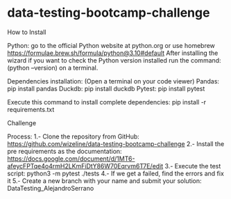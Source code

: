 # data-testing-bootcamp-challenge

How to Install

Python: go to the official Python website at python.org or use homebrew https://formulae.brew.sh/formula/python@3.10#default After installing the wizard if you want to check the Python version installed run the command: (python –version) on a terminal.

Dependencies installation: (Open a terminal on your code viewer)
        Pandas: pip install pandas
        Duckdb: pip install duckdb
        Pytest: pip install pytest

Execute this command to install complete dependencies:
 		pip install -r requirements.txt

Challenge

Process:
1.- Clone the repository from GitHub:
    https://github.com/wizeline/data-testing-bootcamp-challenge 
2.- Install the pre requirements as the documentation:
    https://docs.google.com/document/d/1MT6-afeycFPTqe4o4rmH2LKmFiDtY86W70Eqrvm6T7E/edit
3.- Execute the test script: python3 -m pytest ./tests
4.- If we get a failed, find the errors and fix it
5.- Create a new branch with your name and submit your solution: DataTesting_AlejandroSerrano
